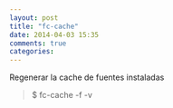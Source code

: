 ```yaml
---
layout: post
title: "fc-cache"
date: 2014-04-03 15:35
comments: true
categories: 
---
```

Regenerar la cache de fuentes instaladas

>$ fc-cache -f -v 

